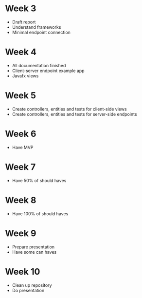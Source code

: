 # Week 3
* Draft report
* Understand frameworks
* Minimal endpoint connection

# Week 4
* All documentation finished
* Client-server endpoint example app
* Javafx views

# Week 5
* Create controllers, entities and tests for client-side views
* Create controllers, entities and tests for server-side endpoints

# Week 6
* Have MVP

# Week 7
* Have 50% of should haves

# Week 8
* Have 100% of should haves

# Week 9
* Prepare presentation
* Have some can haves

# Week 10
* Clean up repository
* Do presentation